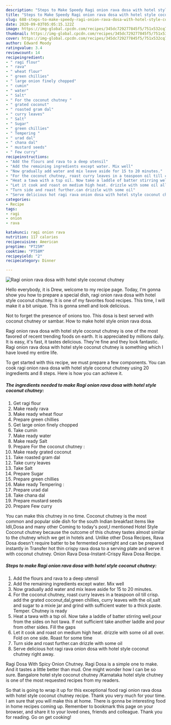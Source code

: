 ```yaml
---
description: "Steps to Make Speedy Ragi onion rava dosa with hotel style coconut chutney"
title: "Steps to Make Speedy Ragi onion rava dosa with hotel style coconut chutney"
slug: 688-steps-to-make-speedy-ragi-onion-rava-dosa-with-hotel-style-coconut-chutney
date: 2020-09-03T05:05:15.122Z
image: https://img-global.cpcdn.com/recipes/345dc729277845f5/751x532cq70/ragi-onion-rava-dosa-with-hotel-style-coconut-chutney-recipe-main-photo.jpg
thumbnail: https://img-global.cpcdn.com/recipes/345dc729277845f5/751x532cq70/ragi-onion-rava-dosa-with-hotel-style-coconut-chutney-recipe-main-photo.jpg
cover: https://img-global.cpcdn.com/recipes/345dc729277845f5/751x532cq70/ragi-onion-rava-dosa-with-hotel-style-coconut-chutney-recipe-main-photo.jpg
author: Edward Moody
ratingvalue: 3.4
reviewcount: 14
recipeingredient:
- " ragi flour"
- " rava"
- " wheat flour"
- " green chillies"
- " large onion finely chopped"
- " cumin"
- " water"
- " Salt"
- " For the coconut chutney "
- " grated coconut"
- " roasted gram dal"
- " curry leaves"
- " Salt"
- " Sugar"
- " green chillies"
- " Tempering "
- " urad dal"
- " chana dal"
- " mustard seeds"
- " Few curry"
recipeinstructions:
- "Add the flours and rava to a deep utensil"
- "Add the remaining ingredients except water. Mix well"
- "Now gradually add water and mix leave aside for 15 to 20 minutes."
- "For the coconut chutney, roast curry leaves in a teaspoon oil till crisp. add the grated coconut,dal,green chillies, curry leaves with the oil,salt and sugar to a mixie jar and grind with sufficient water to a thick paste. Temper. Chutney is ready"
- "Heat a tawa with a tsp oil. Now take a laddle of batter stirring well,pour from the sides on hot tawa. If not sufficient take another laddle and pour from other sides. Fill the gaps"
- "Let it cook and roast on medium high heat. drizzle with some oil all over. Fold on one side. Roast for some time"
- "Turn side and roast further.can drizzle with some oil"
- "Serve delicious hot ragi rava onion dosa with hotel style coconut chutney right away."
categories:
- Recipe
tags:
- ragi
- onion
- rava

katakunci: ragi onion rava 
nutrition: 117 calories
recipecuisine: American
preptime: "PT25M"
cooktime: "PT58M"
recipeyield: "2"
recipecategory: Dinner

---
```



![Ragi onion rava dosa with hotel style coconut chutney](https://img-global.cpcdn.com/recipes/345dc729277845f5/751x532cq70/ragi-onion-rava-dosa-with-hotel-style-coconut-chutney-recipe-main-photo.jpg)

Hello everybody, it is Drew, welcome to my recipe page. Today, I'm gonna show you how to prepare a special dish, ragi onion rava dosa with hotel style coconut chutney. It is one of my favorites food recipes. This time, I will make it a bit unique. This is gonna smell and look delicious.

Not to forget the presence of onions too. This dosa is best served with coconut chutney or sambar. How to make hotel style onion rava dosa.

Ragi onion rava dosa with hotel style coconut chutney is one of the most favored of recent trending foods on earth. It is appreciated by millions daily. It is easy, it's fast, it tastes delicious. They're fine and they look fantastic. Ragi onion rava dosa with hotel style coconut chutney is something which I have loved my entire life.


To get started with this recipe, we must prepare a few components. You can cook ragi onion rava dosa with hotel style coconut chutney using 20 ingredients and 8 steps. Here is how you can achieve it.

<!--inarticleads1-->

##### The ingredients needed to make Ragi onion rava dosa with hotel style coconut chutney:

1. Get  ragi flour
1. Make ready  rava
1. Make ready  wheat flour
1. Prepare  green chillies
1. Get  large onion finely chopped
1. Take  cumin
1. Make ready  water
1. Make ready  Salt
1. Prepare  For the coconut chutney :
1. Make ready  grated coconut
1. Take  roasted gram dal
1. Take  curry leaves
1. Take  Salt
1. Prepare  Sugar
1. Prepare  green chillies
1. Make ready  Tempering :
1. Prepare  urad dal
1. Take  chana dal
1. Prepare  mustard seeds
1. Prepare  Few curry


You can make this chutney in no time. Coconut chutney is the most common and popular side dish for the south Indian breakfast items like Idli,Dosa and many other Coming to today&#39;s post,I mentioned Hotel Style Coconut chutney because the outcome of this chutney tastes almost similar to the chutney which we get in hotels and. Unlike other Dosa Recipes, Rava Dosa doesn&#39;t require batter to be fermented overnight and can be prepared instantly in Transfer hot thin crispy rava dosa to a serving plate and serve it with coconut chutney. Onion Rava Dosa-Instant-Crispy Rava Dosa Recipe. 

<!--inarticleads2-->

##### Steps to make Ragi onion rava dosa with hotel style coconut chutney:

1. Add the flours and rava to a deep utensil
1. Add the remaining ingredients except water. Mix well
1. Now gradually add water and mix leave aside for 15 to 20 minutes.
1. For the coconut chutney, roast curry leaves in a teaspoon oil till crisp. add the grated coconut,dal,green chillies, curry leaves with the oil,salt and sugar to a mixie jar and grind with sufficient water to a thick paste. Temper. Chutney is ready
1. Heat a tawa with a tsp oil. Now take a laddle of batter stirring well,pour from the sides on hot tawa. If not sufficient take another laddle and pour from other sides. Fill the gaps
1. Let it cook and roast on medium high heat. drizzle with some oil all over. Fold on one side. Roast for some time
1. Turn side and roast further.can drizzle with some oil
1. Serve delicious hot ragi rava onion dosa with hotel style coconut chutney right away.


Ragi Dosa With Spicy Onion Chutney. Ragi Dosa is a simple one to make. And it tastes a little better than mud. One might wonder how I can be so sure. Bangalore hotel style coconut chutney /Karnataka hotel style chutney is one of the most requested recipes from my readers. 

So that is going to wrap it up for this exceptional food ragi onion rava dosa with hotel style coconut chutney recipe. Thank you very much for your time. I am sure that you will make this at home. There is gonna be interesting food in home recipes coming up. Remember to bookmark this page on your browser, and share it to your loved ones, friends and colleague. Thank you for reading. Go on get cooking!
